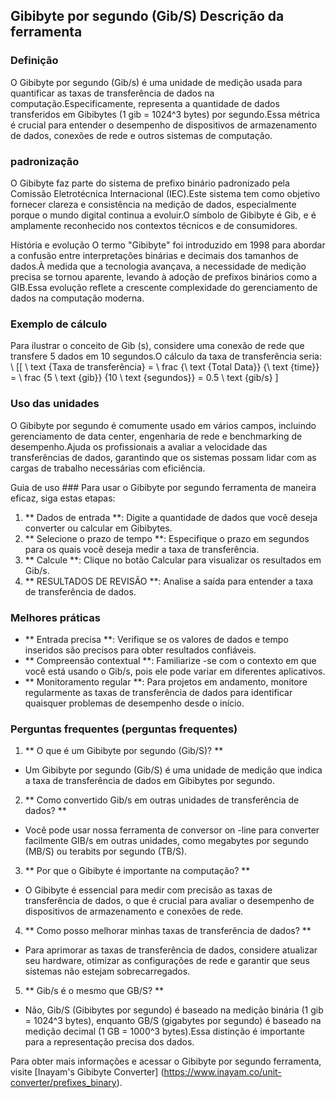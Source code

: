 ## Gibibyte por segundo (Gib/S) Descrição da ferramenta

### Definição
O Gibibyte por segundo (Gib/s) é uma unidade de medição usada para quantificar as taxas de transferência de dados na computação.Especificamente, representa a quantidade de dados transferidos em Gibibytes (1 gib = 1024^3 bytes) por segundo.Essa métrica é crucial para entender o desempenho de dispositivos de armazenamento de dados, conexões de rede e outros sistemas de computação.

### padronização
O Gibibyte faz parte do sistema de prefixo binário padronizado pela Comissão Eletrotécnica Internacional (IEC).Este sistema tem como objetivo fornecer clareza e consistência na medição de dados, especialmente porque o mundo digital continua a evoluir.O símbolo de Gibibyte é Gib, e é amplamente reconhecido nos contextos técnicos e de consumidores.

História e evolução
O termo "Gibibyte" foi introduzido em 1998 para abordar a confusão entre interpretações binárias e decimais dos tamanhos de dados.À medida que a tecnologia avançava, a necessidade de medição precisa se tornou aparente, levando à adoção de prefixos binários como a GIB.Essa evolução reflete a crescente complexidade do gerenciamento de dados na computação moderna.

### Exemplo de cálculo
Para ilustrar o conceito de Gib (s), considere uma conexão de rede que transfere 5 dados em 10 segundos.O cálculo da taxa de transferência seria:
\ [[
\ text {Taxa de transferência} = \ frac {\ text {Total Data}} {\ text {time}} = \ frac {5 \ text {gib}} {10 \ text {segundos}} = 0.5 \ text {gib/s}
\]

### Uso das unidades
O Gibibyte por segundo é comumente usado em vários campos, incluindo gerenciamento de data center, engenharia de rede e benchmarking de desempenho.Ajuda os profissionais a avaliar a velocidade das transferências de dados, garantindo que os sistemas possam lidar com as cargas de trabalho necessárias com eficiência.

Guia de uso ###
Para usar o Gibibyte por segundo ferramenta de maneira eficaz, siga estas etapas:
1. ** Dados de entrada **: Digite a quantidade de dados que você deseja converter ou calcular em Gibibytes.
2. ** Selecione o prazo de tempo **: Especifique o prazo em segundos para os quais você deseja medir a taxa de transferência.
3. ** Calcule **: Clique no botão Calcular para visualizar os resultados em Gib/s.
4. ** RESULTADOS DE REVISÃO **: Analise a saída para entender a taxa de transferência de dados.

### Melhores práticas
- ** Entrada precisa **: Verifique se os valores de dados e tempo inseridos são precisos para obter resultados confiáveis.
- ** Compreensão contextual **: Familiarize -se com o contexto em que você está usando o Gib/s, pois ele pode variar em diferentes aplicativos.
- ** Monitoramento regular **: Para projetos em andamento, monitore regularmente as taxas de transferência de dados para identificar quaisquer problemas de desempenho desde o início.

### Perguntas frequentes (perguntas frequentes)

1. ** O que é um Gibibyte por segundo (Gib/S)? **
- Um Gibibyte por segundo (Gib/S) é uma unidade de medição que indica a taxa de transferência de dados em Gibibytes por segundo.

2. ** Como convertido Gib/s em outras unidades de transferência de dados? **
- Você pode usar nossa ferramenta de conversor on -line para converter facilmente GIB/s em outras unidades, como megabytes por segundo (MB/S) ou terabits por segundo (TB/S).

3. ** Por que o Gibibyte é importante na computação? **
- O Gibibyte é essencial para medir com precisão as taxas de transferência de dados, o que é crucial para avaliar o desempenho de dispositivos de armazenamento e conexões de rede.

4. ** Como posso melhorar minhas taxas de transferência de dados? **
- Para aprimorar as taxas de transferência de dados, considere atualizar seu hardware, otimizar as configurações de rede e garantir que seus sistemas não estejam sobrecarregados.

5. ** Gib/s é o mesmo que GB/S? **
- Não, Gib/S (Gibibytes por segundo) é baseado na medição binária (1 gib = 1024^3 bytes), enquanto GB/S (gigabytes por segundo) é baseado na medição decimal (1 GB = 1000^3 bytes).Essa distinção é importante para a representação precisa dos dados.

Para obter mais informações e acessar o Gibibyte por segundo ferramenta, visite [Inayam's Gibibyte Converter] (https://www.inayam.co/unit-converter/prefixes_binary).